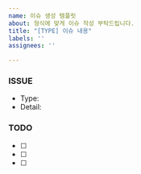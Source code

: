 ```yaml
---
name: 이슈 생성 템플릿
about: 형식에 맞게 이슈 작성 부탁드립니다.
title: "[TYPE] 이슈 내용"
labels: ''
assignees: ''

---
```


### ISSUE

- Type: 
- Detail: 

### TODO

- [ ]  
- [ ]  
- [ ]
